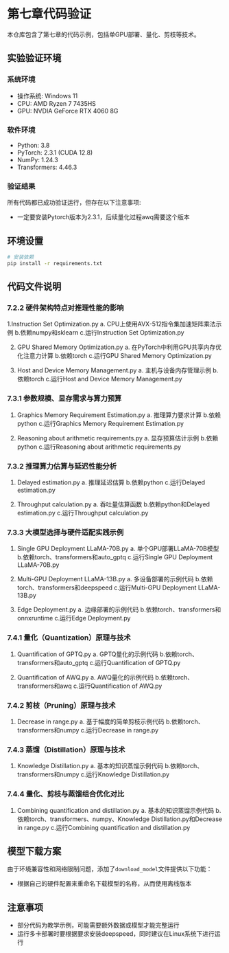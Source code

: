 # 第七章代码验证

本仓库包含了第七章的代码示例，包括单GPU部署、量化、剪枝等技术。
## 实验验证环境

### 系统环境
- 操作系统: Windows 11 
- CPU: AMD Ryzen 7 7435HS
- GPU: NVDIA GeForce RTX 4060 8G

### 软件环境
- Python: 3.8 
- PyTorch: 2.3.1 (CUDA 12.8)
- NumPy: 1.24.3
- Transformers: 4.46.3

### 验证结果
所有代码都已成功验证运行，但存在以下注意事项:
- 一定要安装Pytorch版本为2.3.1，后续量化过程awq需要这个版本
  

## 环境设置

```bash
# 安装依赖
pip install -r requirements.txt
```

## 代码文件说明

### 7.2.2 硬件架构特点对推理性能的影响
1.Instruction Set Optimization.py
	a. CPU上使用AVX-512指令集加速矩阵乘法示例
	b.依赖numpy和sklearn
	c.运行Instruction Set Optimization.py

2. GPU Shared Memory Optimization.py
	a. 在PyTorch中利用GPU共享内存优化注意力计算
	b.依赖torch
	c.运行GPU Shared Memory Optimization.py

3. Host and Device Memory Management.py
	a. 主机与设备内存管理示例
	b.依赖torch
	c.运行Host and Device Memory Management.py

### 7.3.1 参数规模、显存需求与算力预算


1. Graphics Memory Requirement Estimation.py
	a. 推理算力要求计算
	b.依赖python
	c.运行Graphics Memory Requirement Estimation.py

2. Reasoning about arithmetic requirements.py
	a. 显存预算估计示例
	b.依赖python
	c.运行Reasoning about arithmetic requirements.py


### 7.3.2 推理算力估算与延迟性能分析

1. Delayed estimation.py
	a. 推理延迟估算
	b.依赖python
	c.运行Delayed estimation.py

2. Throughput calculation.py
	a. 吞吐量估算函数
	b.依赖python和Delayed estimation.py
	c.运行Throughput calculation.py

### 7.3.3 大模型选择与硬件适配实践示例

1. Single GPU Deployment LLaMA-70B.py
	a. 单个GPU部署LLaMA-70B模型
	b.依赖torch、transformers和auto_gptq
	c.运行Single GPU Deployment LLaMA-70B.py

2. Multi-GPU Deployment LLaMA-13B.py
a. 多设备部署的示例代码
	b.依赖torch、transformers和deepspeed
	c.运行Multi-GPU Deployment LLaMA-13B.py


3. Edge Deployment.py
	a. 边缘部署的示例代码
	b.依赖torch、transformers和onnxruntime
	c.运行Edge Deployment.py

### 7.4.1 量化（Quantization）原理与技术

1. Quantification of GPTQ.py
	a. GPTQ量化的示例代码
	b.依赖torch、transformers和auto_gptq
	c.运行Quantification of GPTQ.py

2. Quantification of AWQ.py
	a. AWQ量化的示例代码
	b.依赖torch、transformers和awq
	c.运行Quantification of AWQ.py


### 7.4.2 剪枝（Pruning）原理与技术

1. Decrease in range.py
	a. 基于幅度的简单剪枝示例代码
	b.依赖torch、transformers和numpy
	c.运行Decrease in range.py

### 7.4.3 蒸馏（Distillation）原理与技术


1. Knowledge Distillation.py
	a. 基本的知识蒸馏示例代码
	b.依赖torch、transformers和numpy
	c.运行Knowledge Distillation.py

### 7.4.4 量化、剪枝与蒸馏组合优化对比

1. Combining quantification and distillation.py
	a. 基本的知识蒸馏示例代码
	b.依赖torch、transformers、numpy、Knowledge Distillation.py和Decrease in range.py
	c.运行Combining quantification and distillation.py


## 模型下载方案
由于环境兼容性和网络限制问题，添加了`download_model`文件提供以下功能：
- 根据自己的硬件配置来重命名下载模型的名称，从而使用离线版本

## 注意事项
- 部分代码为教学示例，可能需要额外数据或模型才能完整运行
- 运行多卡部署时要根据要求安装deepspeed，同时建议在Linux系统下进行运行

